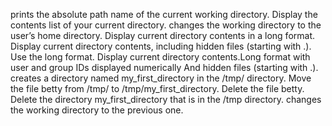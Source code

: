 prints the absolute path name of the current working directory.
Display the contents list of your current directory.
changes the working directory to the user’s home directory.
Display current directory contents in a long format.
Display current directory contents, including hidden files (starting with .). Use the long format.
Display current directory contents.Long format with user and group IDs displayed numerically And hidden files (starting with .).
creates a directory named my_first_directory in the /tmp/ directory.
Move the file betty from /tmp/ to /tmp/my_first_directory.
Delete the file betty.
Delete the directory my_first_directory that is in the /tmp directory.
changes the working directory to the previous one.
